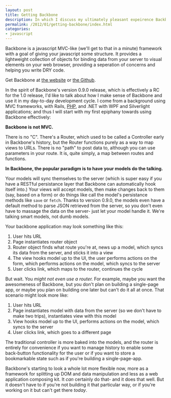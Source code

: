 ```yaml
---
layout: post
title: Getting Backbone
description: In which I discuss my ultimately pleasant expeirence Backbone.js
permalink: /2012/01/getting-backbone/index.html
categories:
- javascript
---
```


Backbone is a javascript MVC-like (we'll get to that in a minute) framework
with a goal of giving your javascript some structure. It provides a lightweight
collection of objects for binding data from your server to visual elements on
your web browser, providing a seperation of concerns and helping you write DRY
code.

Get Backbone at [the website](http://documentcloud.github.com/backbone/#) or
[the Github](https://github.com/documentcloud/backbone/).

In the spirit of Backbone's version 0.9.0 release, which is effectively a RC
for the 1.0 release, I'd like to talk about how I make sense of Backbone and
use it in my day-to-day development cycle. I come from a background using MVC
frameworks, with Rails, [PHP](https://github.com/Olivine-Labs/Mint), and .NET
with WPF and Silverlight applications; and thus I will start with my first
epiphany towards using Backbone effectively:

__Backbone is not MVC.__

There is no "C". There's a Router, which used to be called a Controller early
in Backbone's history, but the Router functions purely as a way to map views
to URLs. There is no "path" to post data to, although you can use parameters
in your route. It is, quite simply, a map between routes and functions.

__In Backbone, the popular paradigm is to have your models do the talking.__

Your models will sync themselves to the server (which is super easy if you have
a RESTful persistance layer that Backbone can automatically hook itself into.)
Your views will accept models, then make changes back to them (say, based on a
form) or do things like call the model's persistance methods like `save` or
`fetch`. Thanks to version 0.9.0, the models even have a default method to
parse JSON retrieved from the server, so you don't even have to massage the
data on the server- just let your model handle it. We're talking smart models,
not dumb models.

Your backbone application may look something like this:

1. User hits URL
2. Page instantiates router object
3. Router object finds what route you're at, news up a model, which syncs its data
  from the server, and sticks it into a view
4. The view hooks model up to the UI, the user performs actions on the form, which 
  performs actions on the model, which syncs to the server
5. User clicks link, which maps to the router, continues the cycle

But wait. You *might not even use a router.* For example, maybe you want the
awesomeness of Backbone, but you don't plan on building a single-page app, or maybe
you plan on building one later but can't do it all at once. That scenario might look
more like:

1. User hits URL
2. Page instantiates model with data from the server (so we don't have to make
  two trips), instantiates view with this model
3. View hooks model up to the UI, performs actions on the model, which syncs to
  the server
4. User clicks link, which goes to a different page

The traditional controller is more baked into the models, and the router is entirely
for convenience if you want to manage history to enable some back-button functionality
for the user or if you want to store a bookmarkable state such as if you're building a
single-page-app.

Backbone's starting to look a whole lot more flexible now, more as a framework for
splitting up DOM and data manipulation and less as a web application composing kit.
It *can* certainly do that- and it does that well. But it doesn't have to if you're
not building it that particular way, or if you're working on it but can't get there
*today*.
